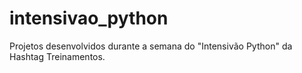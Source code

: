 # intensivao_python
Projetos desenvolvidos durante a semana do "Intensivão Python" da Hashtag Treinamentos.
